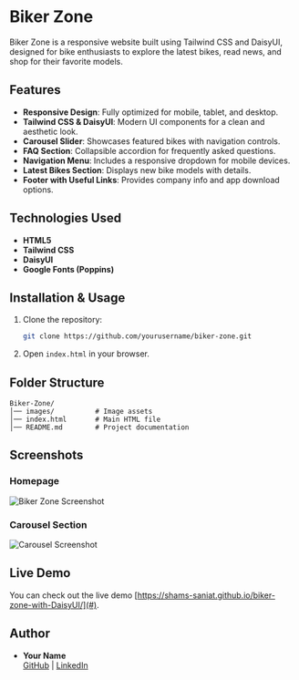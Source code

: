 # Biker Zone

Biker Zone is a responsive website built using Tailwind CSS and DaisyUI, designed for bike enthusiasts to explore the latest bikes, read news, and shop for their favorite models.

## Features

- **Responsive Design**: Fully optimized for mobile, tablet, and desktop.
- **Tailwind CSS & DaisyUI**: Modern UI components for a clean and aesthetic look.
- **Carousel Slider**: Showcases featured bikes with navigation controls.
- **FAQ Section**: Collapsible accordion for frequently asked questions.
- **Navigation Menu**: Includes a responsive dropdown for mobile devices.
- **Latest Bikes Section**: Displays new bike models with details.
- **Footer with Useful Links**: Provides company info and app download options.

## Technologies Used

- **HTML5**
- **Tailwind CSS**
- **DaisyUI**
- **Google Fonts (Poppins)**

## Installation & Usage

1. Clone the repository:
   ```sh
   git clone https://github.com/yourusername/biker-zone.git
   ```
2. Open `index.html` in your browser.

## Folder Structure
```
Biker-Zone/
│── images/          # Image assets
│── index.html       # Main HTML file
│── README.md        # Project documentation
```

## Screenshots

### Homepage
![Biker Zone Screenshot](./images/screenshots/homepage.png)

### Carousel Section
![Carousel Screenshot](./images/screenshots/carousel.png)

## Live Demo
You can check out the live demo [https://shams-saniat.github.io/biker-zone-with-DaisyUI/](#).

## Author
- **Your Name**  
  [GitHub](github.com/Shams-Saniat/) | [LinkedIn](linkedin.com/in/shamssaniat)



